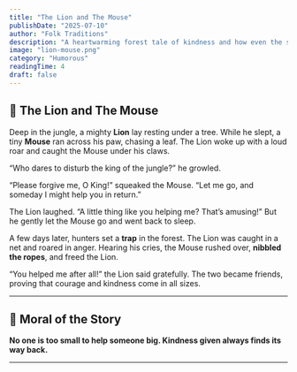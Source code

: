 ```yaml
---
title: "The Lion and The Mouse"
publishDate: "2025-07-10"
author: "Folk Traditions"
description: "A heartwarming forest tale of kindness and how even the smallest can help the mighty."
image: "lion-mouse.png"
category: "Humorous"
readingTime: 4
draft: false
---
```


## 🦁 The Lion and The Mouse

Deep in the jungle, a mighty **Lion** lay resting under a tree. While he slept, a tiny **Mouse** ran across his paw, chasing a leaf. The Lion woke up with a loud roar and caught the Mouse under his claws.

“Who dares to disturb the king of the jungle?” he growled.

“Please forgive me, O King!” squeaked the Mouse. “Let me go, and someday I might help you in return.”

The Lion laughed. “A little thing like you helping me? That’s amusing!” But he gently let the Mouse go and went back to sleep.

A few days later, hunters set a **trap** in the forest. The Lion was caught in a net and roared in anger. Hearing his cries, the Mouse rushed over, **nibbled the ropes**, and freed the Lion.

“You helped me after all!” the Lion said gratefully. The two became friends, proving that courage and kindness come in all sizes.

---

## 🌼 Moral of the Story

**No one is too small to help someone big. Kindness given always finds its way back.**

---
